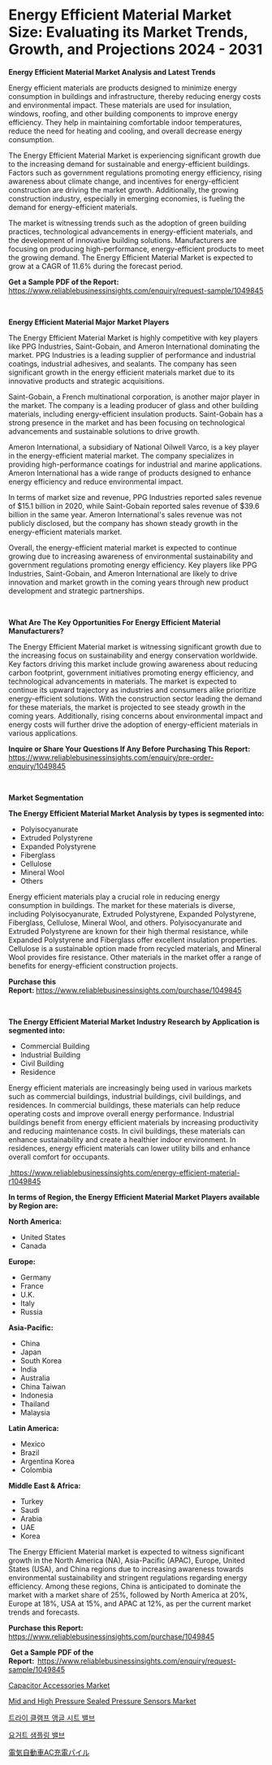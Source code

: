 <p><h1>Energy Efficient Material Market Size: Evaluating its Market Trends, Growth, and Projections 2024 - 2031</h1></p><p><strong>Energy Efficient Material Market Analysis and Latest Trends</strong></p>
<p><p>Energy efficient materials are products designed to minimize energy consumption in buildings and infrastructure, thereby reducing energy costs and environmental impact. These materials are used for insulation, windows, roofing, and other building components to improve energy efficiency. They help in maintaining comfortable indoor temperatures, reduce the need for heating and cooling, and overall decrease energy consumption.</p><p>The Energy Efficient Material Market is experiencing significant growth due to the increasing demand for sustainable and energy-efficient buildings. Factors such as government regulations promoting energy efficiency, rising awareness about climate change, and incentives for energy-efficient construction are driving the market growth. Additionally, the growing construction industry, especially in emerging economies, is fueling the demand for energy-efficient materials.</p><p>The market is witnessing trends such as the adoption of green building practices, technological advancements in energy-efficient materials, and the development of innovative building solutions. Manufacturers are focusing on producing high-performance, energy-efficient products to meet the growing demand. The Energy Efficient Material Market is expected to grow at a CAGR of 11.6% during the forecast period.</p></p>
<p><strong>Get a Sample PDF of the Report:&nbsp;</strong> <a href="https://www.reliablebusinessinsights.com/enquiry/request-sample/1049845">https://www.reliablebusinessinsights.com/enquiry/request-sample/1049845</a></p>
<p>&nbsp;</p>
<p><strong>Energy Efficient Material Major Market Players</strong></p>
<p><p>The Energy Efficient Material Market is highly competitive with key players like PPG Industries, Saint-Gobain, and Ameron International dominating the market. PPG Industries is a leading supplier of performance and industrial coatings, industrial adhesives, and sealants. The company has seen significant growth in the energy efficient materials market due to its innovative products and strategic acquisitions.</p><p>Saint-Gobain, a French multinational corporation, is another major player in the market. The company is a leading producer of glass and other building materials, including energy-efficient insulation products. Saint-Gobain has a strong presence in the market and has been focusing on technological advancements and sustainable solutions to drive growth.</p><p>Ameron International, a subsidiary of National Oilwell Varco, is a key player in the energy-efficient material market. The company specializes in providing high-performance coatings for industrial and marine applications. Ameron International has a wide range of products designed to enhance energy efficiency and reduce environmental impact.</p><p>In terms of market size and revenue, PPG Industries reported sales revenue of $15.1 billion in 2020, while Saint-Gobain reported sales revenue of $39.6 billion in the same year. Ameron International's sales revenue was not publicly disclosed, but the company has shown steady growth in the energy-efficient materials market.</p><p>Overall, the energy-efficient material market is expected to continue growing due to increasing awareness of environmental sustainability and government regulations promoting energy efficiency. Key players like PPG Industries, Saint-Gobain, and Ameron International are likely to drive innovation and market growth in the coming years through new product development and strategic partnerships.</p></p>
<p>&nbsp;</p>
<p><strong>What Are The Key Opportunities For Energy Efficient Material Manufacturers?</strong></p>
<p><p>The Energy Efficient Material market is witnessing significant growth due to the increasing focus on sustainability and energy conservation worldwide. Key factors driving this market include growing awareness about reducing carbon footprint, government initiatives promoting energy efficiency, and technological advancements in materials. The market is expected to continue its upward trajectory as industries and consumers alike prioritize energy-efficient solutions. With the construction sector leading the demand for these materials, the market is projected to see steady growth in the coming years. Additionally, rising concerns about environmental impact and energy costs will further drive the adoption of energy-efficient materials in various applications.</p></p>
<p><strong>Inquire or Share Your Questions If Any Before Purchasing This Report:</strong> <a href="https://www.reliablebusinessinsights.com/enquiry/pre-order-enquiry/1049845">https://www.reliablebusinessinsights.com/enquiry/pre-order-enquiry/1049845</a></p>
<p>&nbsp;</p>
<p><strong>Market Segmentation</strong></p>
<p><strong>The Energy Efficient Material Market Analysis by types is segmented into:</strong></p>
<p><ul><li>Polyisocyanurate</li><li>Extruded Polystyrene</li><li>Expanded Polystyrene</li><li>Fiberglass</li><li>Cellulose</li><li>Mineral Wool</li><li>Others</li></ul></p>
<p><p>Energy efficient materials play a crucial role in reducing energy consumption in buildings. The market for these materials is diverse, including Polyisocyanurate, Extruded Polystyrene, Expanded Polystyrene, Fiberglass, Cellulose, Mineral Wool, and others. Polyisocyanurate and Extruded Polystyrene are known for their high thermal resistance, while Expanded Polystyrene and Fiberglass offer excellent insulation properties. Cellulose is a sustainable option made from recycled materials, and Mineral Wool provides fire resistance. Other materials in the market offer a range of benefits for energy-efficient construction projects.</p></p>
<p><strong>Purchase this Report:&nbsp;</strong><a href="https://www.reliablebusinessinsights.com/purchase/1049845">https://www.reliablebusinessinsights.com/purchase/1049845</a></p>
<p>&nbsp;</p>
<p><strong>The Energy Efficient Material Market Industry Research by Application is segmented into:</strong></p>
<p><ul><li>Commercial Building</li><li>Industrial Building</li><li>Civil Building</li><li>Residence</li></ul></p>
<p><p>Energy efficient materials are increasingly being used in various markets such as commercial buildings, industrial buildings, civil buildings, and residences. In commercial buildings, these materials can help reduce operating costs and improve overall energy performance. Industrial buildings benefit from energy efficient materials by increasing productivity and reducing maintenance costs. In civil buildings, these materials can enhance sustainability and create a healthier indoor environment. In residences, energy efficient materials can lower utility bills and enhance overall comfort for occupants.</p></p>
<p><a href="https://www.reliablebusinessinsights.com/energy-efficient-material-r1049845">&nbsp;https://www.reliablebusinessinsights.com/energy-efficient-material-r1049845</a></p>
<p><strong>In terms of Region, the Energy Efficient Material Market Players available by Region are:</strong></p>
<p>
    <p> <strong> North America: </strong>
        <ul>
            <li>United States</li>
            <li>Canada</li>
        </ul>
        </p> 
    <p> <strong> Europe: </strong>
        <ul>
            <li>Germany</li>
            <li>France</li>
            <li>U.K.</li>
            <li>Italy</li>
            <li>Russia</li>
        </ul>
        </p> 
    <p> <strong> Asia-Pacific: </strong>
        <ul>
            <li>China</li>
            <li>Japan</li>
            <li>South Korea</li>
            <li>India</li>
            <li>Australia</li>
            <li>China Taiwan</li>
            <li>Indonesia</li>
            <li>Thailand</li>
            <li>Malaysia</li>
        </ul>
        </p> 
    <p> <strong> Latin America: </strong>
        <ul>
            <li>Mexico</li>
            <li>Brazil</li>
            <li>Argentina Korea</li>
            <li>Colombia</li>
        </ul>
        </p> 
    <p> <strong> Middle East & Africa: </strong>
        <ul>
            <li>Turkey</li>
            <li>Saudi</li>
            <li>Arabia</li>
            <li>UAE</li>
            <li>Korea</li>
        </ul>
    </p>
    </p>
<p><p>The Energy Efficient Material market is expected to witness significant growth in the North America (NA), Asia-Pacific (APAC), Europe, United States (USA), and China regions due to increasing awareness towards environmental sustainability and stringent regulations regarding energy efficiency. Among these regions, China is anticipated to dominate the market with a market share of 25%, followed by North America at 20%, Europe at 18%, USA at 15%, and APAC at 12%, as per the current market trends and forecasts.</p></p>
<p><strong>Purchase this Report: </strong><a href="https://www.reliablebusinessinsights.com/purchase/1049845">https://www.reliablebusinessinsights.com/purchase/1049845</a></p>
<p>&nbsp;<strong>Get a Sample PDF of the Report:&nbsp;&nbsp;</strong><a href="https://www.reliablebusinessinsights.com/enquiry/request-sample/1049845">https://www.reliablebusinessinsights.com/enquiry/request-sample/1049845</a></p>
<p><strong></strong></p>
<p><p><a href="https://github.com/lorenzaSchmeler/Market-Research-Report-List-1/blob/main/capacitor-accessories-market.md">Capacitor Accessories Market</a></p><p><a href="https://issuu.com/reportprime-2/docs/mid-and-high-pressure-sealed-pressure-sensors-mark">Mid and High Pressure Sealed Pressure Sensors Market</a></p><p><a href="https://github.com/laholand/Market-Research-Report-List-4/blob/main/9991705100952.md">트라이 클램프 앵글 시트 밸브</a></p><p><a href="https://github.com/KellyLyncyh543964/Market-Research-Report-List-2/blob/main/6138499100953.md">요거트 샘플링 밸브</a></p><p><a href="https://github.com/alyle7648/Market-Research-Report-List-1/blob/main/2350615107020.md">電気自動車AC充電パイル</a></p></p>